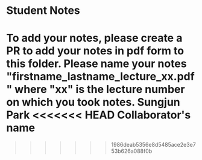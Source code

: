 # Student Notes

To add your notes, please create a PR to add your notes in pdf form to this folder. Please name your notes "firstname_lastname_lecture_xx.pdf" where "xx" is the lecture number on which you took notes.
Sungjun Park
<<<<<<< HEAD
Collaborator's name
=======
>>>>>>> 1986deab5356e8d5485ace2e3e753b626a088f0b
